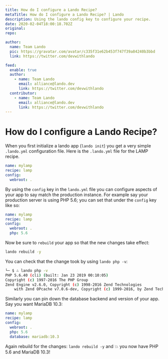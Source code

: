 ```yaml
---
title: How do I configure a Lando Recipe?
metaTitle: How do I configure a Lando Recipe? | Lando
description: Using the lando config key to configure your recipe.
date: 2020-02-04T18:00:18.702Z
original: 
repo: 

author:
  name: Team Lando
  pic: https://gravatar.com/avatar/c335f31e62b453f747f39a84240b3bbd
  link: https://twitter.com/devwithlando

feed:
  enable: true
  author:
    - name: Team Lando
      email: alliance@lando.dev
      link: https://twitter.com/devwithlando
  contributor:
    - name: Team Lando
      email: alliance@lando.dev
      link: https://twitter.com/devwithlando
---
```


# How do I configure a Lando Recipe?

<GuideHeader name="Team Lando" pic="https://gravatar.com/avatar/c335f31e62b453f747f39a84240b3bbd" link="https://twitter.com/devwithlando" test="https://github.com/lando/lando/tree/master/examples/lamp"/>

When you first initialize a lando app (`lando init`) you get a very simple `.lando.yml` configuration file. Here is the `.lando.yml` file for the LAMP recipe.

```yaml
name: mylamp
recipe: lamp
config:
  webroot: .
```

By using the `config` key in the `lando.yml` file you can configure aspects of your app to say match the production instance. For example say your production server
is using PHP 5.6; you can set that under the `config` key like so:

```yaml
name: mylamp
recipe: lamp
config:
  webroot: .
  php: 5.6
```

Now be sure to `rebuild` your app so that the new changes take effect:

```bash
lando rebuild -y
```

You can check that the change took by using `lando php -v`:

```bash
└─ $ ∴ lando php -v
PHP 5.6.40 (cli) (built: Jan 23 2019 00:10:05) 
Copyright (c) 1997-2016 The PHP Group
Zend Engine v2.6.0, Copyright (c) 1998-2016 Zend Technologies
    with Zend OPcache v7.0.6-dev, Copyright (c) 1999-2016, by Zend Technologies
```

Similarly you can pin down the database backend and version of your app. Say you want MariaDB 10.3:

```yaml
name: mylamp
recipe: lamp
config:
  webroot: .
  php: 5.6
  database: mariadb:10.3
```

Again rebuild for the changes: `lando rebuild -y` and 💥 you now have PHP 5.6 and MariaDB 10.3!

<GuideFooter original="" repo=""/>
<Newsletter />
